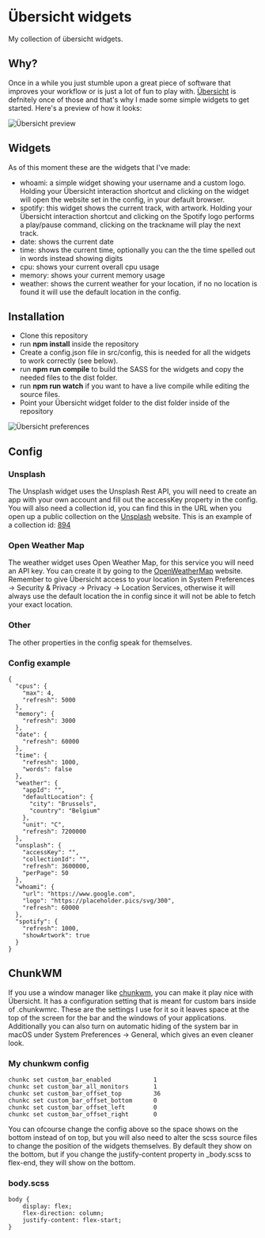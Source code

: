 # Übersicht widgets

My collection of übersicht widgets.

## Why?

Once in a while you just stumble upon a great piece of software that improves your workflow or is just a lot of fun to play with.
[Übersicht](http://tracesof.net/uebersicht) is defnitely once of those and that's why I made some simple widgets to get started.
Here's a preview of how it looks:

![Übersicht preview](https://i.imgur.com/9oGNhNf.jpg)

## Widgets

As of this moment these are the widgets that I've made:

* whoami: a simple widget showing your username and a custom logo. Holding your Übersicht interaction shortcut and clicking on the widget will open the website set in the config, in your default browser.
* spotify: this widget shows the current track, with artwork. Holding your Übersicht interaction shortcut and clicking on the Spotify logo performs a play/pause command, clicking on the trackname will play the next track.
* date: shows the current date
* time: shows the current time, optionally you can the the time spelled out in words instead showing digits
* cpu: shows your current overall cpu usage
* memory: shows your current memory usage
* weather: shows the current weather for your location, if no no location is found it will use the default location in the config.

## Installation

* Clone this repository
* run **npm install** inside the repository
* Create a config.json file in src/config, this is needed for all the widgets to work correctly (see below).
* run **npm run compile** to build the SASS for the widgets and copy the needed files to the dist folder.
* run **npm run watch** if you want to have a live compile while editing the source files.
* Point your Übersicht widget folder to the dist folder inside of the repository

![Übersicht preferences](https://i.imgur.com/QtpNYWG.png)

## Config

### Unsplash

The Unsplash widget uses the Unsplash Rest API, you will need to create an app with your own account and fill out the accessKey property in the config.
You will also need a collection id, you can find this in the URL when you open up a public collection on the [Unsplash](https://unsplash.com/developers) website. This is an example of a collection id: [894](https://unsplash.com/collections/894/earth-planets)

### Open Weather Map
The weather widget uses Open Weather Map, for this service you will need an API key. You can create it by going to the [OpenWeatherMap](https://openweathermap.org/api) website.
Remember to give Übersicht access to your location in System Preferences -> Security & Privacy -> Privacy -> Location Services, otherwise it will always use the default location the in config since it will not be able to fetch your exact location.

### Other

The other properties in the config speak for themselves.

### Config example
```
{
  "cpus": {
    "max": 4,
    "refresh": 5000
  },
  "memory": {
    "refresh": 3000
  },
  "date": {
    "refresh": 60000
  },
  "time": {
    "refresh": 1000,
    "words": false
  },
  "weather": {
    "appId": "",
    "defaultLocation": {
      "city": "Brussels",
      "country": "Belgium"
    },
    "unit": "C",
    "refresh": 7200000
  },
  "unsplash": {
    "accessKey": "",
    "collectionId": "",
    "refresh": 3600000,
    "perPage": 50
  },
  "whoami": {
    "url": "https://www.google.com",
    "logo": "https://placeholder.pics/svg/300",
    "refresh": 60000
  },
  "spotify": {
    "refresh": 1000,
    "showArtwork": true
  }
}
```

## ChunkWM

If you use a window manager like [chunkwm](https://koekeishiya.github.io/chunkwm), you can make it play nice with Übersicht. It has a configuration setting that is meant for custom bars inside of .chunkwmrc. These are the settings I use for it so it leaves space at the top of the screen for the bar and the windows of your applications. Additionally you can also turn on automatic hiding of the system bar in macOS under System Preferences -> General, which gives an even cleaner look.

### My chunkwm config

```
chunkc set custom_bar_enabled            1
chunkc set custom_bar_all_monitors       1
chunkc set custom_bar_offset_top         36
chunkc set custom_bar_offset_bottom      0
chunkc set custom_bar_offset_left        0
chunkc set custom_bar_offset_right       0 
```

You can ofcourse change the config above so the space shows on the bottom instead of on top, but you will also need to alter the scss source files to change the position of the widgets themselves. By default they show on the bottom, but if you change the justify-content property in _body.scss to flex-end, they will show on the bottom.

### body.scss

```
body {
    display: flex;
    flex-direction: column;
    justify-content: flex-start;
}
```